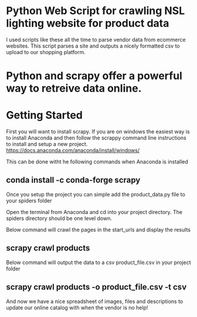 # Python Web Script for crawling NSL lighting website for product data
I used scripts like these all the time to parse vendor data from ecommerce websites. This script parses a site and outputs a nicely formatted csv to upload to our shopping platform.

# Python and scrapy offer a powerful way to retreive data online. 

# Getting Started

First you will want to install scrapy. If you are on windows the easiest way is to install Anaconda and then follow the scrappy command line instructions to install and setup a new project. 
https://docs.anaconda.com/anaconda/install/windows/

This can be done witht he following commands when Anaconda is installed
## conda install -c conda-forge scrapy

Once you setup the project you can simple add the product_data.py file to your spiders folder

Open the terminal from Anaconda and cd into your project directory. The spiders directory should be one level down.

Below command will crawl the pages in the start_urls and display the results
## scrapy crawl products   

Below command will output the data to a csv product_file.csv in your project folder
## scrapy crawl products -o product_file.csv -t csv

And now we have a nice spreadsheet of images, files and descriptions to update our online catalog with when the vendor is no help!

